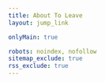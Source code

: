 ```yaml
---
title: About To Leave
layout: jump_link

onlyMain: true

robots: noindex, nofollow
sitemap_exclude: true
rss_exclude: true
---
```

